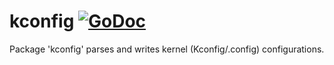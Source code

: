 # kconfig [![GoDoc](https://godoc.org/github.com/ti-mo/kconfig?status.svg)](https://godoc.org/github.com/ti-mo/kconfig)

Package 'kconfig' parses and writes kernel (Kconfig/.config) configurations.
